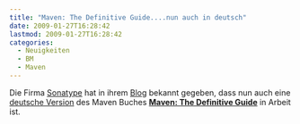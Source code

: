 ```yaml
---
title: "Maven: The Definitive Guide....nun auch in deutsch"
date: 2009-01-27T16:28:42
lastmod: 2009-01-27T16:28:42
categories:
  - Neuigkeiten
  - BM
  - Maven
---
```

Die Firma <a href="http://www.sonatype.com">Sonatype</a> hat in ihrem <a href="http://blogs.sonatype.com/people/2009/01/book-encoding-fixed-hint-for-our-german-readers/">Blog</a> bekannt gegeben, dass nun auch eine <a href="http://books.sonatype.com/maven-book/reference_de/public-book.html">deutsche Version</a> des Maven Buches <strong><a href="http://books.sonatype.com/maven-book/index.html">Maven: The Definitive Guide</a></strong> in Arbeit ist.

